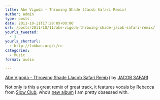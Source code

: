 ```yaml
---
title: Abe Vigoda – Throwing Shade (Jacob Safari Remix)
author: admin
type: posts
date: 2011-10-11T17:29:09+00:00
url: /posts/2011/10/11/abe-vigoda-throwing-shade-jacob-safari-remix/
yourls_tweeted:
  - 1
yourls_shorturl:
  - http://lobban.org/i/cn
categories:
  - Music
format: audio

---
```

<span><a href="http://soundcloud.com/jacobsafari/abe-vigoda-throwing-shade-jacob-safari-remix">Abe Vigoda &#8211; Throwing Shade (Jacob Safari Remix)</a> by <a href="http://soundcloud.com/jacobsafari">JACOB SAFARI</a></span> 

Not only is this a great remix of great track, it features vocals by Rebecca from [Slow Club][1], who&#8217;s [new album][2] I am pretty obsessed with.

 [1]: http://www.slowclubband.com/
 [2]: http://open.spotify.com/album/6UaiBYGCKllukrx9NKs2do